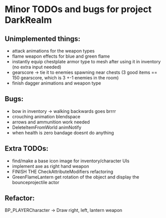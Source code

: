 # Minor TODOs and bugs for project DarkRealm

## **Unimplemented things**:

- attack animations for the weapon types
- flame weapon effects for blue and green flame
- instantly equip chestplate armor type to mesh after using it in inventory (no extra input needed)
- gearscore -> tie it to enemies spawning near chests (3 good items == 150 gearscore, which is 3 +-1 enemies in the room)
- finish dagger animations and weapon type


## **Bugs**:

- bow in inventory -> walking backwards goes brrrr
- crouching animation blendspace
- arrows and ammunition work needed
- DeleteItemFromWorld animNotify
- when health is zero bandage doesnt do anything


## **Extra TODOs**:

- find/make a base icon image for inventory/character UIs
- implement axe as right hand weapon
- FINISH THE CheckAttributeModifiers refactoring
- GreenFlameLantern get rotation of the object and display the bounceprojectile actor


## **Refactor**:

BP_PLAYERCharacter -> Draw right, left, lantern weapon







